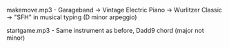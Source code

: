 makemove.mp3 -
Garageband -> Vintage Electric Piano -> Wurlitzer Classic -> "SFH" in musical typing (D minor arpeggio)

startgame.mp3 - Same instrument as before, Dadd9 chord (major not minor)
